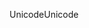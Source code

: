 <span data-ttu-id="0e5af-101">Unicode</span><span class="sxs-lookup"><span data-stu-id="0e5af-101">Unicode</span></span>
